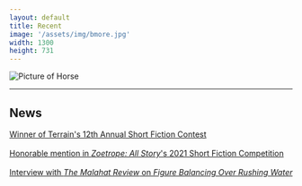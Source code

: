 ```yaml
---
layout: default
title: Recent
image: '/assets/img/bmore.jpg'
width: 1300
height: 731
---
```


<div class="row">

  <div class="col-lg-4 col-md-4 content animated fadeIn">
    <img src="{{ '/assets/img/figure.jpg' | prepend: site.baseurl }}" class="img-fluid px-1 py-2" alt="Picture of Horse">
  </div>

  <div class="col-lg-8 col-md-8 animated fadeIn">
  <hr>
  <h2>News</h2>
  <a class="new__btn test" href="https://www.terrain.org/2021/news/12th-annual-contest-winners/" target="_blank">Winner of Terrain's 12th Annual Short Fiction Contest</a>
  <br>
  <br>
  <a class="new__btn test" href="https://www.zoetrope.com/contests/stories-2021/" target="_blank">Honorable mention in <em>Zoetrope: All Story</em>'s 2021 Short Fiction Competition</a>
  <br>
  <br>
  <a class="new__btn test" href="http://malahatreview.ca/interviews/sam_interview.html" target="_blank">Interview with <em>The Malahat Review</em> on <em>Figure Balancing Over Rushing Water</em></a>
    <!-- <br>
  <br>
  <a class="new__btn" href="https://www.ligeiamagazine.com/spring-2021/gina-nutt-interview/" target="_blank">Interview with Gina Nutt on her book, <em>Night Rooms</em></a> -->


  </div>

</div>